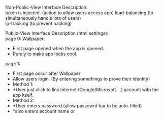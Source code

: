 Non-Public-View Interface Description:  
token is injected.  (action to allow users access app)
load-balancing (to simultaneously handle lots of users)   
ip-tracking (to prevent hacking)  

Public-View Interface Description (html settings):  
page 0: Wallpaper:  
* First page opened when the app is opened.    
* Purely to make app looks cool.   

page 1:  
* First page occur after Wallpaper   
* Allow users login. (By entering somethings to prove their identity)   
*   Method 1: 
*   *User just click to link Internet (Google/Microsoft....) account with the app itself.  
*   Method 2:  
*   *User enters password (allow passowrd bar to be auto-filled)  
*   *also enters account name or   
